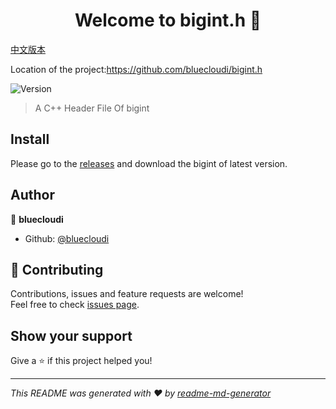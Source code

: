 <h1 align="center">Welcome to bigint.h 👋</h1>

[中文版本](http://github.com/bluecloudi/bigint.h/blob/master/README.md)

Location of the project:https://github.com/bluecloudi/bigint.h

<p>
  <img alt="Version" src="https://img.shields.io/badge/version-1.0.0-blue.svg?cacheSeconds=2592000" />
</p>

>  A  C++  Header  File  Of  bigint

## Install

Please go to the [releases](https://github.com/bluecloudi/bigint.h/releases) and download the bigint of latest version.

## Author

👤 **bluecloudi**

* Github: [@bluecloudi](https://github.com/bluecloudi)

## 🤝 Contributing

Contributions, issues and feature requests are welcome!<br />Feel free to check [issues page](https://github.com/bluecloudi/bigint.h/issues).

## Show your support

Give a ⭐️ if this project helped you!

***
_This README was generated with ❤️ by [readme-md-generator](https://github.com/kefranabg/readme-md-generator)_
